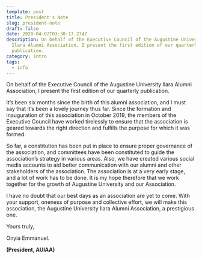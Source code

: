 ```yaml
---
template: post
title: President's Note
slug: president-note
draft: false
date: 2020-04-02T03:38:17.274Z
description: On behalf of the Executive Council of the Augustine University
  Ilara Alumni Association, I present the first edition of our quarterly
  publication.
category: intro
tags:
  - info
---
```

On behalf of the Executive Council of the Augustine University Ilara Alumni Association, I present the first edition of our quarterly publication. 

It’s been six months since the birth of this alumni association, and I must say that it’s been a lovely journey thus far. Since the formation and inauguration of this association in October 2019, the members of the Executive Council have worked tirelessly to ensure that the association is geared towards the right direction and fulfills the purpose for which it was formed. 

So far, a constitution has been put in place to ensure proper governance of the association, and committees have been constituted to guide the association’s strategy in various areas. Also, we have created various social media accounts to aid better communication with our alumni and other stakeholders of the association. 
The association is at a very early stage, and a lot of work has to be done. It is my hope therefore that we work together for the growth of Augustine University and our Association.

I have no doubt that our best days as an association are yet to come. With your support, oneness of purpose and collective effort, we will make this association, the Augustine University Ilara Alumni Association, a prestigious one. 

Yours truly, 

Onyia Emmanuel.

**(President, AUIAA)** 